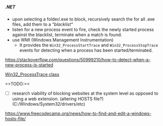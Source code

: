 ##### .NET
- upon selecting a folder/.exe to block, recursively search the for all .exe files, add them to a *"blacklist"*
- listen for a new process event to fire, check the newly started process against the blacklist, terminate when a match is found.
- use WMI (Windows Management Instrumentation)
	- It provides the `Win32_ProcessStartTrace` and `Win32_ProcessStopTrace` events for detecting when a process has been started/terminated.

https://stackoverflow.com/questions/50999210/how-to-detect-when-a-new-process-is-started

[Win32_ProcessTrace class](https://docs.microsoft.com/en-us/previous-versions/windows/desktop/krnlprov/win32-processtrace)

==TODO:==
- [ ] research viability of blocking websites at the system level as opposed to using a web extension. (altering HOSTS file?) (C:/Windows/System32/drivers/etc)

https://www.freecodecamp.org/news/how-to-find-and-edit-a-windows-hosts-file/